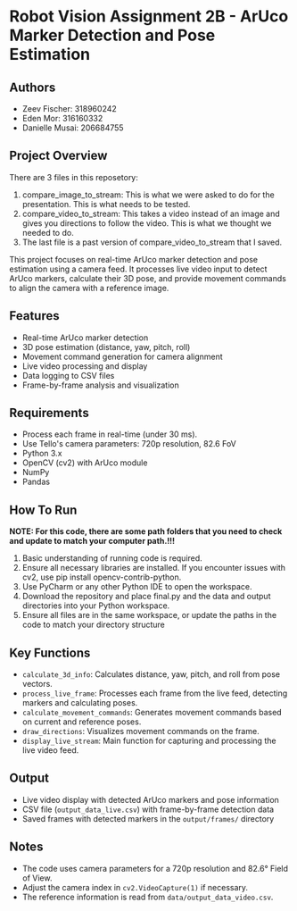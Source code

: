 # Robot Vision Assignment 2B - ArUco Marker Detection and Pose Estimation

## Authors
- Zeev Fischer: 318960242
- Eden Mor: 316160332
- Danielle Musai: 206684755

## Project Overview
There are 3 files in this reposetory:
1. compare_image_to_stream: This is what we were asked to do for the presentation. This is what needs to be tested.   
2. compare_video_to_stream: This takes a video instead of an image and gives you directions to follow the video. This is what we thought we needed to do.   
3. The last file is a past version of compare_video_to_stream that I saved.
   
This project focuses on real-time ArUco marker detection and pose estimation using a camera feed. It processes live video input to detect ArUco markers, calculate their 3D pose, and provide movement commands to align the camera with a reference image.

## Features
- Real-time ArUco marker detection
- 3D pose estimation (distance, yaw, pitch, roll)
- Movement command generation for camera alignment
- Live video processing and display
- Data logging to CSV files
- Frame-by-frame analysis and visualization

## Requirements
- Process each frame in real-time (under 30 ms).
- Use Tello's camera parameters: 720p resolution, 82.6 FoV
- Python 3.x
- OpenCV (cv2) with ArUco module
- NumPy
- Pandas

## How To Run
**NOTE: For this code, there are some path folders that you need to check and update to match your computer path.!!!**   
1. Basic understanding of running code is required.
2. Ensure all necessary libraries are installed. If you encounter issues with cv2, use pip install opencv-contrib-python.
3. Use PyCharm or any other Python IDE to open the workspace.
4. Download the repository and place final.py and the data and output directories into your Python workspace.
5. Ensure all files are in the same workspace, or update the paths in the code to match your directory structure

## Key Functions
- `calculate_3d_info`: Calculates distance, yaw, pitch, and roll from pose vectors.
- `process_live_frame`: Processes each frame from the live feed, detecting markers and calculating poses.
- `calculate_movement_commands`: Generates movement commands based on current and reference poses.
- `draw_directions`: Visualizes movement commands on the frame.
- `display_live_stream`: Main function for capturing and processing the live video feed.

## Output
- Live video display with detected ArUco markers and pose information
- CSV file (`output_data_live.csv`) with frame-by-frame detection data
- Saved frames with detected markers in the `output/frames/` directory

## Notes
- The code uses camera parameters for a 720p resolution and 82.6° Field of View.
- Adjust the camera index in `cv2.VideoCapture(1)` if necessary.
- The reference information is read from `data/output_data_video.csv`.


